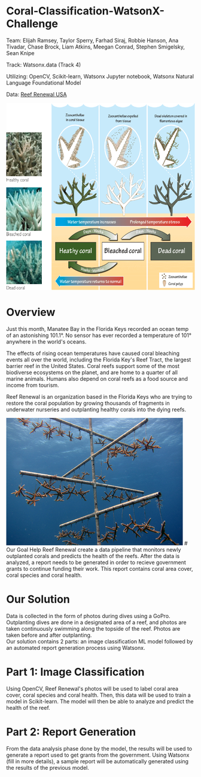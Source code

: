 # Coral-Classification-WatsonX-Challenge
Team: Elijah Ramsey, Taylor Sperry, Farhad Siraj, Robbie Hanson, Ana Tivadar, Chase Brock, Liam Atkins, Meegan Conrad, Stephen Smigelsky, Sean Knipe    

Track: Watsonx.data (Track 4)     

Utilizing: OpenCV, Scikit-learn, Watsonx Jupyter notebook, Watsonx Natural Language Foundational Model    

Data: [Reef Renewal USA](https://reefrenewalusa.org)

<img src="ReadMe photos/18-Figure1.3-1.png" alt="Alt text" title="Bleaching" width="700" height="500">
 
# Overview 
Just this month, Manatee Bay in the Florida Keys recorded an ocean temp of an astonishing 101.1°. No sensor has ever recorded a temperature of 101° anywhere in the world's oceans. 

The effects of rising ocean temperatures have caused coral bleaching events all over the world, including the Florida Key's Reef Tract, the largest barrier reef in the United States. Coral reefs support some of the most biodiverse ecosystems on the planet, and are home to a quarter of all marine animals. Humans also depend on coral reefs as a food source and income from tourism. 

Reef Renewal is an organization based in the Florida Keys who are trying to restore the coral population by growing thousands of fragments in underwater nurseries and outplanting healthy corals into the dying reefs. 

<img src="ReadMe photos/staghorn-nursery-tree-salt-river-stx_noaa_472.jpg" alt="Alt text" title="Nursery">
# Our Goal
Help Reef Renewal create a data pipeline that monitors newly outplanted corals and predicts the health of the reefs. After the data is analyzed, a report needs to be generated in order to recieve government grants to continue funding their work. This report contains coral area cover, coral species and coral health.  

# Our Solution
Data is collected in the form of photos during dives using a GoPro. Outplanting dives are done in a designated area of a reef, and photos are taken continuously swimming along the topside of the reef. Photos are taken before and after outplanting.   
Our solution contains 2 parts: an image classification ML model followed by an automated report generation process using Watsonx. 

# Part 1: Image Classification
Using OpenCV, Reef Renewal's photos will be used to label coral area cover, coral species and coral health. Then, this data will be used to train a model in Scikit-learn. The model will then be able to analyze and predict the health of the reef. 

# Part 2: Report Generation
From the data analysis phase done by the model, the results will be used to generate a report used to get grants from the government. Using Watsonx (fill in more details), a sample report will be automatically generated using the results of the previous model. 
